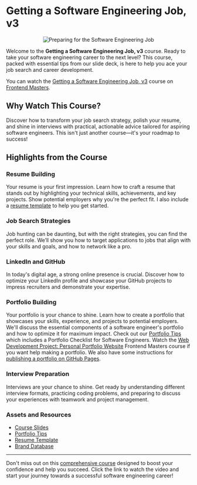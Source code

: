 # Getting a Software Engineering Job, v3

<p align="center">
  <img src="https://res.cloudinary.com/vetswhocode/image/upload/v1721005521/Final_Preparing_For_the_Software_Engineering_Job_v3_-_Slide_Deck_sqof1p.gif" alt="Preparing for the Software Engineering Job">
</p>

Welcome to the **Getting a Software Engineering Job, v3** course. Ready to take your software engineering career to the next level? This course, packed with essential tips from our slide deck, is here to help you ace your job search and career development.

You can watch the [Getting a Software Engineering Job, v3](https://frontendmasters.com/courses/getting-a-job-v3/) course on [Frontend Masters](https://frontendmasters.com). 

## Why Watch This Course?

Discover how to transform your job search strategy, polish your resume, and shine in interviews with practical, actionable advice tailored for aspiring software engineers. This isn't just another course—it's your roadmap to success!

## Highlights from the Course

### Resume Building
Your resume is your first impression. Learn how to craft a resume that stands out by highlighting your technical skills, achievements, and key projects. Show potential employers why you're the perfect fit. I also include a [resume template](resume-template.pdf) to help you get started.

### Job Search Strategies
Job hunting can be daunting, but with the right strategies, you can find the perfect role. We’ll show you how to target applications to jobs that align with your skills and goals, and how to network like a pro.

### LinkedIn and GitHub
In today's digital age, a strong online presence is crucial. Discover how to optimize your LinkedIn profile and showcase your GitHub projects to impress recruiters and demonstrate your expertise.

### Portfolio Building
Your portfolio is your chance to shine. Learn how to create a portfolio that showcases your skills, experience, and projects to potential employers. We'll discuss the essential components of a software engineer's portfolio and how to optimize it for maximum impact. Check out our [Portfolio Tips](portfolio-tips.md) which includes a Portfolio Checklist for Software Engineers. Watch the [Web Development Project: Personal Portfolio Website](https://frontendmasters.com/courses/portfolio-website/) Frontend Masters course if you want help making a portfolio. We also have some instructions for [publishing a portfolio on GitHub Pages](github-pages.md).

### Interview Preparation
Interviews are your chance to shine. Get ready by understanding different interview formats, practicing coding problems, and preparing to discuss your experiences with teamwork and project management.

### Assets and Resources
- [Course Slides](getting-a-job-v3-slides.pdf)
- [Portfolio Tips](portfolio-tips.md) 
- [Resume Template](resume-template.pdf)
- [Brand Database](https://vets-who-code.notion.site/Generic-Brand-Database-d69b3e59f9274427adedf00aa9f16c21?pvs=4)
---

Don't miss out on this [comprehensive course](https://frontendmasters.com/courses/getting-a-job-v3/) designed to boost your confidence and help you succeed. Click the link to watch the video and start your journey towards a successful software engineering career!
